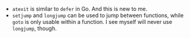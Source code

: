 - `atexit` is similar to `defer` in Go. And this is new to me.
- `setjump` and `longjump` can be used to jump between functions, while `goto`
  is only usable within a function. I see myself will never use `longjump`, though.
